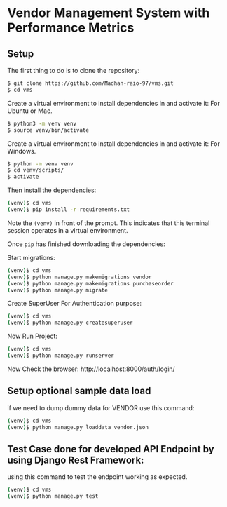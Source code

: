 # Vendor Management System with Performance Metrics

## Setup

The first thing to do is to clone the repository:

```sh
$ git clone https://github.com/Madhan-raio-97/vms.git
$ cd vms
```

Create a virtual environment to install dependencies in and activate it: For Ubuntu or Mac.

```sh
$ python3 -m venv venv
$ source venv/bin/activate
```

Create a virtual environment to install dependencies in and activate it: For Windows.

```sh
$ python -m venv venv
$ cd venv/scripts/
$ activate
```

Then install the dependencies:

```sh
(venv)$ cd vms
(venv)$ pip install -r requirements.txt
```
Note the `(venv)` in front of the prompt. This indicates that this terminal
session operates in a virtual environment.

Once `pip` has finished downloading the dependencies:

Start migrations:

```sh
(venv)$ cd vms
(venv)$ python manage.py makemigrations vendor
(venv)$ python manage.py makemigrations purchaseorder
(venv)$ python manage.py migrate
```
Create SuperUser For Authentication purpose:

```sh
(venv)$ cd vms
(venv)$ python manage.py createsuperuser
```
Now Run Project:

```sh
(venv)$ cd vms
(venv)$ python manage.py runserver
```

Now Check the browser: http://localhost:8000/auth/login/

## Setup optional sample data load

if we need to dump dummy data for VENDOR use this command:

```sh
(venv)$ cd vms
(venv)$ python manage.py loaddata vendor.json
```


## Test Case done for developed API Endpoint by using Django Rest Framework:

using this command to test the endpoint working as expected.

```sh
(venv)$ cd vms
(venv)$ python manage.py test
```